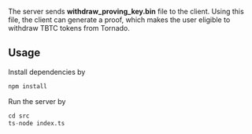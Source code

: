 The server sends **withdraw_proving_key.bin** file to the client. 
Using this file, the client can generate a proof, which makes the user eligible to withdraw TBTC tokens from Tornado. 


## Usage

Install dependencies by 
```python
npm install
```

Run the server by 
```python
cd src
ts-node index.ts
```